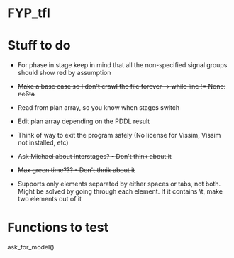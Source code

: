 # FYP_tfl

# Stuff to do

- For phase in stage keep in mind that all the non-specified signal groups should show red by assumption

- ~~Make a base case so I don't crawl the file forever -> while line != None: ne6ta~~

- Read from plan array, so you know when stages switch

- Edit plan array depending on the PDDL result

- Think of way to exit the program safely (No license for Vissim, Vissim not installed, etc)

- ~~Ask Michael about interstages? - Don't think about it~~

- ~~Max green time??? - Don't thnik about it~~

- Supports only elements separated by either spaces or tabs, not both. Might be solved by going through each element. If it contains \t, make two elements out of it

# Functions to test

ask_for_model()
